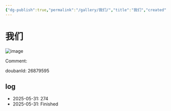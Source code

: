 ```yaml
---
{"dg-publish":true,"permalink":"/gallery/我们/","title":"我们","created":"2025-06-25T14:18:45.408+08:00"}
---
```



# 我们

![image](https://hiraeth-picbed.oss-cn-beijing.aliyuncs.com/20250531154407.webp)

Comment: 



doubanId: 26879595

## log

- 2025-05-31: 274
- 2025-05-31: Finished
